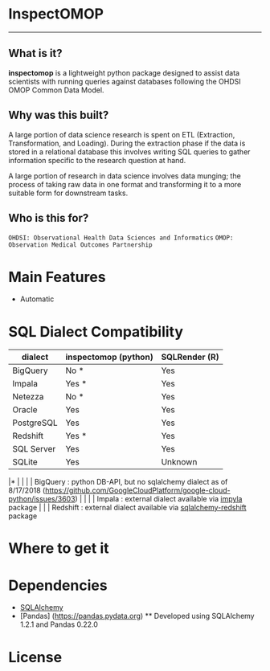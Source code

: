 # InspectOMOP

---

## What is it?

**inspectomop** is a lightweight python package designed to assist data scientists with running queries against databases following the OHDSI OMOP Common Data Model.  

## Why was this built?

A large portion of data science research is spent on ETL (Extraction, Transformation, and Loading).  During the extraction phase if the data is stored in a relational database this involves writing SQL queries to gather information specific to the research question at hand.  

A large portion of research in data science involves data munging; the process of taking raw data in one format and transforming it to a more suitable form for downstream tasks.  

## Who is this for?



`OHDSI: Observational Health Data Sciences and Informatics`
`OMOP: Observation Medical Outcomes Partnership` 
# Main Features

- Automatic 

# SQL Dialect Compatibility

| dialect | inspectomop (python) | SQLRender (R) | 
| ----  | ---                   | ---       |
| BigQuery | No \* | Yes |
| Impala | Yes \* | Yes |
| Netezza | No \* | Yes |
| Oracle | Yes | Yes |
| PostgreSQL | Yes | Yes |
| Redshift | Yes \* | Yes
| SQL Server | Yes | Yes |
| SQLite | Yes | Unknown  |

|\* | | |
| BigQuery : python DB-API, but no sqlalchemy dialect as of 8/17/2018 (https://github.com/GoogleCloudPlatform/google-cloud-python/issues/3603) | | |
| Impala : external dialect available via [impyla](https://pypi.org/project/impyla/) package | | |
Redshift : external dialect available via [sqlalchemy-redshift](https://pypi.org/project/sqlalchemy-redshift/) package


# Where to get it

# Dependencies
- [SQLAlchemy](https://www.sqlalchemy.org) 
- [Pandas] (https://pandas.pydata.org)
** Developed using SQLAlchemy 1.2.1 and Pandas 0.22.0

# License



